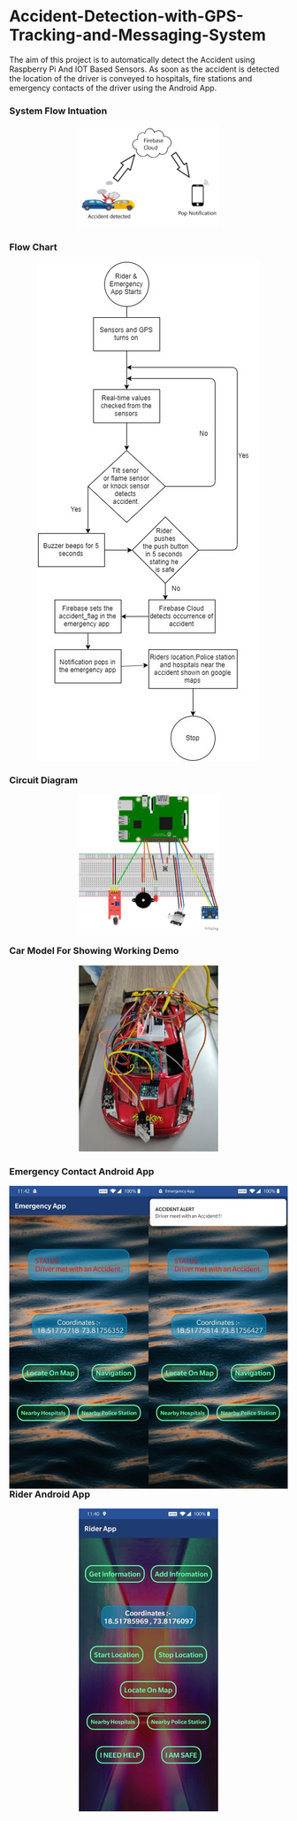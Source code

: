 # Accident-Detection-with-GPS-Tracking-and-Messaging-System
The aim of this project is to automatically detect the Accident using Raspberry Pi And IOT Based Sensors.
As soon as the accident is detected the location of the driver is conveyed to hospitals, fire stations and emergency contacts of the driver using the Android App.


### System Flow Intuation


<p align="center"> 
  <img width="50%" height="50%" src="https://github.com/krishnapatil1406/Accident-Detection-with-GPS-Tracking-and-Messaging-System/blob/master/Images/system_flow_intuation.jpg">
</p>


### Flow Chart


<p align="center"> 
  <img src="https://github.com/krishnapatil1406/Accident-Detection-with-GPS-Tracking-and-Messaging-System/blob/master/Images/flow_chart.jpg">
</p>


### Circuit Diagram


<p align="center">
  <img width="50%" height="50%" src="https://github.com/krishnapatil1406/Accident-Detection-with-GPS-Tracking-and-Messaging-System/blob/master/Images/circuit_diagram.jpg">
</p>


### Car Model For Showing Working Demo


<p align="center">
  <img width="50%" height="50%" src="https://github.com/krishnapatil1406/Accident-Detection-with-GPS-Tracking-and-Messaging-System/blob/master/Images/model.jpg">
</p>

### Emergency Contact Android App

<p>
  <img align="left" width="50%" height="50%" src="https://github.com/krishnapatil1406/Accident-Detection-with-GPS-Tracking-and-Messaging-System/blob/master/Images/emergency_app_screenshot.jpg">
  <img align="right" width="50%" height="50%" src="https://github.com/krishnapatil1406/Accident-Detection-with-GPS-Tracking-and-Messaging-System/blob/master/Images/emergency_app_screenshot2.jpg">
  <br><br>
</p>


### Rider Android App

<p align="center">
  <img width="50%" height="50%" src="https://github.com/krishnapatil1406/Accident-Detection-with-GPS-Tracking-and-Messaging-System/blob/master/Images/rider_app_screenshot.jpg">
</p>
